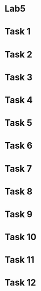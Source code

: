 # Lab5
# Task 1 
# Task 2 
# Task 3
# Task 4
# Task 5
# Task 6
# Task 7
# Task 8
# Task 9
# Task 10
# Task 11
# Task 12
